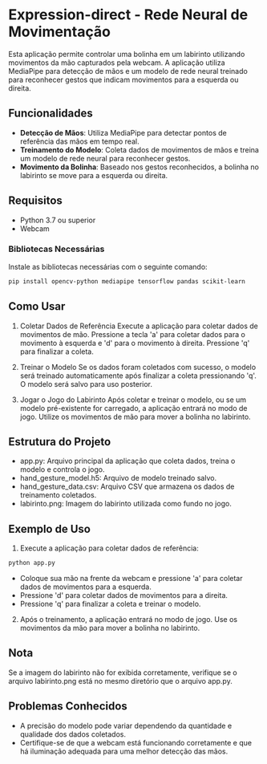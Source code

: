 # Expression-direct - Rede Neural de Movimentação

Esta aplicação permite controlar uma bolinha em um labirinto utilizando movimentos da mão capturados pela webcam. A aplicação utiliza MediaPipe para detecção de mãos e um modelo de rede neural treinado para reconhecer gestos que indicam movimentos para a esquerda ou direita.

## Funcionalidades

- **Detecção de Mãos**: Utiliza MediaPipe para detectar pontos de referência das mãos em tempo real.
- **Treinamento do Modelo**: Coleta dados de movimentos de mãos e treina um modelo de rede neural para reconhecer gestos.
- **Movimento da Bolinha**: Baseado nos gestos reconhecidos, a bolinha no labirinto se move para a esquerda ou direita.

## Requisitos

- Python 3.7 ou superior
- Webcam

### Bibliotecas Necessárias

Instale as bibliotecas necessárias com o seguinte comando:

```bash
pip install opencv-python mediapipe tensorflow pandas scikit-learn
```
## Como Usar

1. Coletar Dados de Referência
Execute a aplicação para coletar dados de movimentos de mão. Pressione a tecla 'a' para coletar dados para o movimento à esquerda e 'd' para o movimento à direita. Pressione 'q' para finalizar a coleta.

2. Treinar o Modelo
Se os dados foram coletados com sucesso, o modelo será treinado automaticamente após finalizar a coleta pressionando 'q'. O modelo será salvo para uso posterior.

3. Jogar o Jogo do Labirinto
Após coletar e treinar o modelo, ou se um modelo pré-existente for carregado, a aplicação entrará no modo de jogo. Utilize os movimentos de mão para mover a bolinha no labirinto.

## Estrutura do Projeto

* app.py: Arquivo principal da aplicação que coleta dados, treina o modelo e controla o jogo.
* hand_gesture_model.h5: Arquivo de modelo treinado salvo.
* hand_gesture_data.csv: Arquivo CSV que armazena os dados de treinamento coletados.
* labirinto.png: Imagem do labirinto utilizada como fundo no jogo.

## Exemplo de Uso

1. Execute a aplicação para coletar dados de referência:

```bash
python app.py
```

* Coloque sua mão na frente da webcam e pressione 'a' para coletar dados de movimentos para a esquerda.
* Pressione 'd' para coletar dados de movimentos para a direita.
* Pressione 'q' para finalizar a coleta e treinar o modelo.

2. Após o treinamento, a aplicação entrará no modo de jogo. Use os movimentos da mão para mover a bolinha no labirinto.

## Nota

Se a imagem do labirinto não for exibida corretamente, verifique se o arquivo labirinto.png está no mesmo diretório que o arquivo app.py.

## Problemas Conhecidos

* A precisão do modelo pode variar dependendo da quantidade e qualidade dos dados coletados.
* Certifique-se de que a webcam está funcionando corretamente e que há iluminação adequada para uma melhor detecção das mãos.